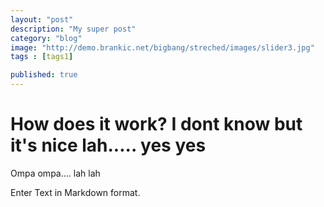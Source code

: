 ```yaml
---
layout: "post"
description: "My super post"
category: "blog"
image: "http://demo.brankic.net/bigbang/streched/images/slider3.jpg"
tags : [tags1]

published: true
---
```


# How does it work? I dont know but it's nice lah..... yes yes

Ompa ompa.... lah lah

Enter Text in Markdown format.